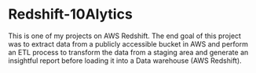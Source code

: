 # Redshift-10Alytics
This is one of my projects on AWS Redshift.
The end goal of this project was to extract data from a publicly accessible bucket in AWS and perform an ETL process to transform the data from a staging area and generate an insightful report before loading it into a Data warehouse (AWS Redshift).
